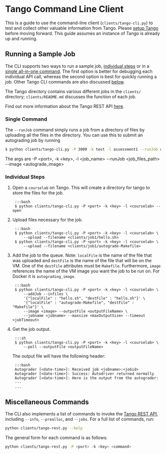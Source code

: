# Tango Command Line Client

This is a guide to use the command-line client (`clients/tango-cli.py`) to test and collect other valuable information from Tango. Please [setup Tango](/tango/#installation) before moving forward. This guide assumes an instance of Tango is already up and running.

## Running a Sample Job

The CLI supports two ways to run a sample job, [individual steps](/tango-cli/#indivdual-steps) or in a [single all-in-one command](/tango-cli/#single-command). The first option is better for debugging each individual API call, whereas the second option is best for quickly running a job. Other Tango CLI commands are also discussed [below](/tango-cli/#miscallaneous-commands).

The Tango directory contains various different jobs in the `clients/` directory; `clients/README.md` discusses the function of each job.  

Find out more information about the Tango REST API [here](/tango-rest).

### Single Command

The `--runJob` command simply runs a job from a directory of files by uploading all the files in the directory. You can use this to submit an autograding job by running

```bash
$ python clients/tango-cli.py -P 3000 -k test -l assessment1 --runJob clients/job1/ --image autograding_image
```

The args are -P \<port\>, -k \<key\>, -l \<job_name\> --runJob \<job_files_path\> --image \<autograde_image\>

### Individual Steps

1. Open a `courselab` on Tango. This will create a directory for tango to store the files for the job. 

        :::bash
        $ python clients/tango-cli.py -P <port> -k <key> -l <courselab> --open
    
2. Upload files necessary for the job.

        :::bash
        $ python clients/tango-cli.py -P <port> -k <key> -l <courselab> \
            --upload --filename <clients/job1/hello.sh>
        $ python clients/tango-cli.py -P <port> -k <key> -l <courselab> \
            --upload --filename <clients/job1/autograde-Makefile>

3. Add the job to the queue. Note: `localFile` is the name of the file that was uploaded and `destFile` is the name of the file that will be on the VM. One of the `destFile` attributes must be `Makefile`. Furthermore, `image` references the name of the VM image you want the job to be run on. For Docker it is `autograding_image`.

        :::bash
        $ python clients/tango-cli.py -P <port> -k <key> -l <courselab> \
            --addJob --infiles \
            '{"localFile" : "hello.sh", "destFile" : "hello.sh"}' \
            '{"localFile" : "autograde-Makefile", "destFile" : "Makefile"}' \
            --image <image> --outputFile <outputFileName> \
            --jobname <jobname> --maxsize <maxOutputSize> --timeout <jobTimeout> 

4. Get the job output.

        :::sh
        $ python clients/tango-cli.py -P <port> -k <key> -l <courselab> \
            --poll --outputFile <outputFileName>
    
    The output file will have the following header:

        :::bash
        Autograder [<date-time>]: Received job <jobname>:<jobid>
        Autograder [<date-time>]: Success: Autodriver returned normally
        Autograder [<date-time>]: Here is the output from the autograder:
        ---
        ...

## Miscellaneous Commands

The CLI also implements a list of commands to invoke the [Tango REST API](/tango-rest), including `--info`, `--prealloc`, and `--jobs`. For a full list of commands, run:

```bash
python clients/tango-rest.py --help
```

The general form for each command is as follows:

```bash
python clients/tango-rest.py -P <port> -k <key> <command>
```










